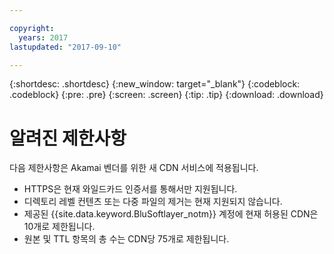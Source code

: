 ```yaml
---

copyright:
  years: 2017
lastupdated: "2017-09-10"

---
```


{:shortdesc: .shortdesc}
{:new_window: target="_blank"}
{:codeblock: .codeblock}
{:pre: .pre}
{:screen: .screen}
{:tip: .tip}
{:download: .download}

# 알려진 제한사항

다음 제한사항은 Akamai 벤더를 위한 새 CDN 서비스에 적용됩니다. 
* HTTPS은 현재 와일드카드 인증서를 통해서만 지원됩니다. 
* 디렉토리 레벨 컨텐츠 또는 다중 파일의 제거는 현재 지원되지 않습니다. 
* 제공된 {{site.data.keyword.BluSoftlayer_notm}} 계정에 현재 허용된 CDN은 10개로 제한됩니다. 
* 원본 및 TTL 항목의 총 수는 CDN당 75개로 제한됩니다. 
